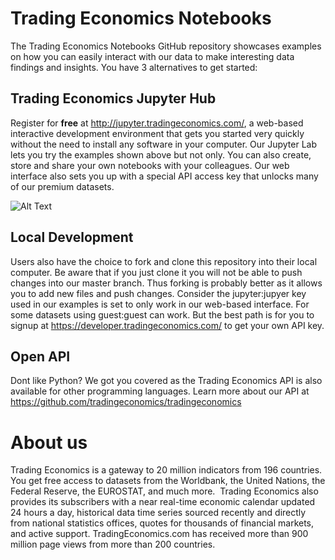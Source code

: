 # Trading Economics Notebooks

The Trading Economics Notebooks GitHub repository showcases examples on how you can easily interact with our data to make interesting data findings and insights. You have 3 alternatives to get started:


## Trading Economics Jupyter Hub

Register for **free** at http://jupyter.tradingeconomics.com/, a web-based interactive development environment that gets you started very quickly without the need to install any software in your computer. Our Jupyter Lab lets you try the examples shown above but not only. You can also create, store and share your own notebooks with your colleagues. Our web interface also sets you up with a special API access key that unlocks many of our premium datasets.


![Alt Text](https://docs.microsoft.com/en-us/azure/cosmos-db/media/cosmosdb-jupyter-notebooks/cosmos-notebooks-overview.png)


## Local Development

Users also have the choice to fork and clone this repository into their local computer. Be aware that if you just clone it you will not be able to push changes into our master branch. Thus forking is probably better as it allows you to add new files and push changes. Consider the jupyter:jupyer key used in our examples is set to only work in our web-based interface. For some datasets using guest:guest can work. But the best path is for you to signup at https://developer.tradingeconomics.com/ to get your own API key.




## Open API

Dont like Python? We got you covered as the Trading Economics API is also available for other programming languages. 
Learn more about our API at https://github.com/tradingeconomics/tradingeconomics 



# About us
Trading Economics is a gateway to 20 million indicators from 196 countries. You get free access to datasets from the Worldbank, the United Nations, the Federal Reserve, the EUROSTAT, and much more.  Trading Economics also provides its subscribers with a near real-time economic calendar updated 24 hours a day, historical data time series sourced recently and directly from national statistics offices, quotes for thousands of financial markets, and active support. TradingEconomics.com has received more than 900 million page views from more than 200 countries.
